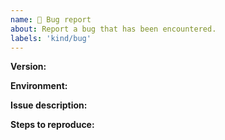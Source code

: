 ```yaml
---
name: 🐞 Bug report
about: Report a bug that has been encountered.
labels: 'kind/bug'
---
```


**Version:**

<!--  x.x.x  -->

**Environment:**

<!-- Server? Docker/CentOS -->
<!-- Client? Linux/Windows -->

**Issue description:**

<!-- Clear description of the issue you are seeing. -->

**Steps to reproduce:**

<!-- Give others an idea on how you can replicate the issue. -->